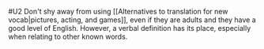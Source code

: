 #U2
Don't shy away from using [[Alternatives to translation for new vocab|pictures, acting, and games]], even if they are adults and they have a good level of English. However, a verbal definition has its place, especially when relating to other known words.